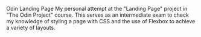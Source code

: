 Odin Landing Page
My personal attempt at the "Landing Page" project in "The Odin Project" course.
This serves as an intermediate exam to check my knowledge of styling a page with CSS and the use of Flexbox to achieve a variety of layouts.